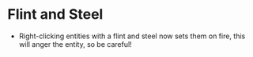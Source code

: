 # Flint and Steel

- Right-clicking entities with a flint and steel now sets them on fire, this will anger the entity, so be careful!
